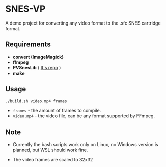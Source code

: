 # SNES-VP

A demo project for converting any video format to the .sfc SNES cartridge format.

## Requirements

- **convert (ImageMagick)**
- **ffmpeg**
- **PVSnesLib** ( [It's repo](https://github.com/alekmaul/pvsneslib) )
- **make**

## Usage

```bash
./build.sh video.mp4 frames
```

- `frames` - the amount of frames to compile.
- `video.mp4` - the video file, can be any format supported by FFmpeg.

## Note

- Currently the bash scripts work only on Linux, no Windows version is planned, but WSL should work fine.

- The video frames are scaled to 32x32